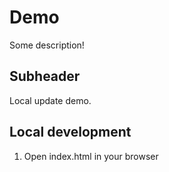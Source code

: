 # Demo

Some description!

## Subheader

Local update demo.

## Local development

1. Open index.html in your browser
